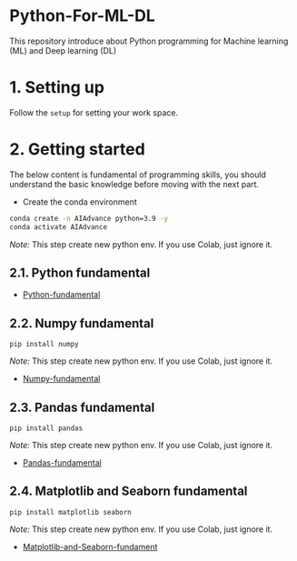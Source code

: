 # Python-For-ML-DL
This repository introduce about Python programming for Machine learning (ML) and Deep learning (DL)

# 1. Setting up
Follow the `setup` for setting your work space.

# 2. Getting started
The below content is fundamental of programming skills, you should understand the basic knowledge before moving with the next part.

- Create the conda environment
```bash
conda create -n AIAdvance python=3.9 -y
conda activate AIAdvance
```
*Note:* This step create new python env. If you use Colab, just ignore it.
## 2.1. Python fundamental
- [Python-fundamental](https://github.com/DatacollectorVN/Python-Tutorial)


## 2.2. Numpy fundamental
```
pip install numpy
```
*Note:* This step create new python env. If you use Colab, just ignore it.
- [Numpy-fundamental](https://github.com/DatacollectorVN/Frameworks-Machine-Learning/tree/master/numpy)
## 2.3. Pandas fundamental
```
pip install pandas
```
*Note:* This step create new python env. If you use Colab, just ignore it.
- [Pandas-fundamental](https://github.com/DatacollectorVN/Frameworks-Machine-Learning/tree/master/pandas)
## 2.4. Matplotlib and Seaborn fundamental
```
pip install matplotlib seaborn
```
*Note:* This step create new python env. If you use Colab, just ignore it.
- [Matplotlib-and-Seaborn-fundament](https://github.com/DatacollectorVN/Frameworks-Machine-Learning/tree/master/matplotlib-seaborn-other)

